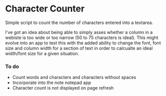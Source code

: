# Character Counter

Simple script to count the number of characters entered into a textarea.

I've got an idea about being able to simply asses whether a column in a webiste is too wide or too narrow (50 to 75 characters is ideal). This might evolve into an app to test this with the added ability to change the font, font size and column width for a section of text in order to calcualte an ideal width/font size for a given situation.

### To do

- Count words and characters and characters without spaces
- Incorporate into the note notepad app
- Character count is not displayed on page refresh 